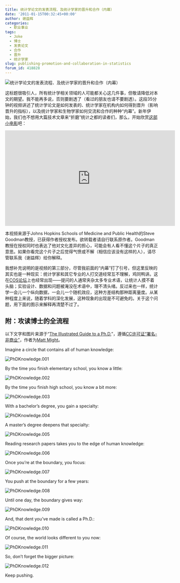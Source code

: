 ```yaml
---
title: 统计学论文的发表流程、及统计学家的晋升和合作（内幕）
date: '2011-01-15T00:32:45+00:00'
author: 谢益辉
categories:
  - 职业事业
tags:
  - Joke
  - 博士
  - 发表论文
  - 合作
  - 晋升
  - 统计学家
slug: publishing-promotion-and-collaboration-in-statistics
forum_id: 418828
---
```


![统计学论文的发表流程、及统计学家的晋升和合作（内幕）](https://uploads.cosx.org/2011/01/shapeimage_3.png)

这标题很吸引人，所有统计学相关领域的人可能都关心这几件事，但敬请降低对本文的期望。我不能再多说，否则要剧透了（看过的朋友也请不要剧透）。这段35分钟的视频讲述了统计学论文是如何发表的、统计学家在机构内如何得到晋升（影响晋升的指标），以及统计学家和生物学家如何交流和合作的种种“内幕”。新年伊始，我们也不想用大篇技术文章来“折磨”统计之都的读者们，那么，开始欣赏[这部小电影](https://www.youtube.com/watch?v=Ba5eNi0KzHk)吧：

<!--more-->

<iframe width="560" height="315" src="https://www.youtube-nocookie.com/embed/Ba5eNi0KzHk" frameborder="0" allow="accelerometer; autoplay; encrypted-media; gyroscope; picture-in-picture" allowfullscreen></iframe>

本视频来源于Johns Hopkins Schools of Medicine and Public Health的Steve Goodman教授，已获得作者授权发布。欲转载者请自行联系原作者。Goodman教授在授权同时也表达了他对文化差异的担心，可能会有人看不懂这个片子的真正意思。如果你看完这个片子之后觉得气愤或不解（相信应该没有这样的人），请尽管联系我（谢益辉）给你解释。

我想补充说明的是视频的第三部分，尽管我前面的“内幕”打了引号，但这里反映的其实也是一种现实：统计学家和其它专业的人打交道经常互不理解，鸡同鸭讲。这在[COS论坛](https://cos.name/cn/)上也经常出现——提问的人通常夹杂太多专业术语，让统计人摸不着头脑；实验设计、数据和问题被淹没在术语中，理不清头绪。反过来也一样，统计学一会儿一个纵向数据，一会儿一个随机效应，这种方差结构那种距离量度。从某种程度上来说，随着学科的深化发展，这种现象的出现是不可避免的。关于这个问题，用下面的图示来解释再清楚不过了。

## 附：攻读博士的全流程

以下文字和图片来源于“[The Illustrated Guide to a Ph.D.](http://matt.might.net/articles/phd-school-in-pictures/)”，遵循[CC许可证“署名-非商业”](http://creativecommons.org/licenses/by-nc/2.5/)，作者为[Matt Might](http://matt.might.net/)。

Imagine a circle that contains all of human knowledge:

![PhDKnowledge.001](https://uploads.cosx.org/2011/01/PhDKnowledge.001.jpg)

By the time you finish elementary school, you know a little:

![PhDKnowledge.002](https://uploads.cosx.org/2011/01/PhDKnowledge.002.jpg)

By the time you finish high school, you know a bit more:

![PhDKnowledge.003](https://uploads.cosx.org/2011/01/PhDKnowledge.003.jpg)

With a bachelor’s degree, you gain a specialty:

![PhDKnowledge.004](https://uploads.cosx.org/2011/01/PhDKnowledge.004.jpg)

A master’s degree deepens that specialty:

![PhDKnowledge.005](https://uploads.cosx.org/2011/01/PhDKnowledge.005.jpg)

Reading research papers takes you to the edge of human knowledge:

![PhDKnowledge.006](https://uploads.cosx.org/2011/01/PhDKnowledge.006.jpg)

Once you’re at the boundary, you focus:

![PhDKnowledge.007](https://uploads.cosx.org/2011/01/PhDKnowledge.007.jpg)

You push at the boundary for a few years:

![PhDKnowledge.008](https://uploads.cosx.org/2011/01/PhDKnowledge.008.jpg)

Until one day, the boundary gives way:

![PhDKnowledge.009](https://uploads.cosx.org/2011/01/PhDKnowledge.009.jpg)

And, that dent you’ve made is called a Ph.D.:

![PhDKnowledge.010](https://uploads.cosx.org/2011/01/PhDKnowledge.010.jpg)

Of course, the world looks different to you now:

![PhDKnowledge.011](https://uploads.cosx.org/2011/01/PhDKnowledge.011.jpg)

So, don’t forget the bigger picture:

![PhDKnowledge.012](https://uploads.cosx.org/2011/01/PhDKnowledge.012.jpg)

Keep pushing.

